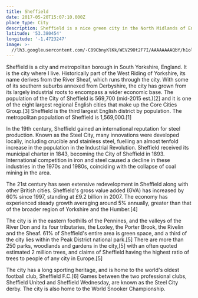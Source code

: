 ```yaml
---
title: Sheffield
date: 2017-05-20T15:07:10.000Z
place_type: City
description: Sheffield is a nice green city in the North Midlands of England
latitude: '53.380454'
longitude: '-1.4723247'
image: >-
  //lh3.googleusercontent.com/-C89CbnyKlKk/WEV29Ot2F7I/AAAAAAAAQbY/h1olnnawMRUNSKmfQoD1COc2VUEC_vNVQCJoC/s800-rj/4be320ae-e3e0-4b64-980c-0ba868598b92
---
```


Sheffield is a city and metropolitan borough in South Yorkshire, England. It is the city where I live. Historically part of the West Riding of Yorkshire, its name derives from the River Sheaf, which runs through the city. With some of its southern suburbs annexed from Derbyshire, the city has grown from its largely industrial roots to encompass a wider economic base. The population of the City of Sheffield is 569,700 (mid-2015 est.)\[2\] and it is one of the eight largest regional English cities that make up the Core Cities Group.\[3\] Sheffield is the third largest English district by population. The metropolitan population of Sheffield is 1,569,000.\[1\]

In the 19th century, Sheffield gained an international reputation for steel production. Known as the Steel City, many innovations were developed locally, including crucible and stainless steel, fuelling an almost tenfold increase in the population in the Industrial Revolution. Sheffield received its municipal charter in 1843, becoming the City of Sheffield in 1893. International competition in iron and steel caused a decline in these industries in the 1970s and 1980s, coinciding with the collapse of coal mining in the area.

The 21st century has seen extensive redevelopment in Sheffield along with other British cities. Sheffield's gross value added (GVA) has increased by 60% since 1997, standing at £9.2 billion in 2007. The economy has experienced steady growth averaging around 5% annually, greater than that of the broader region of Yorkshire and the Humber.\[4\]

The city is in the eastern foothills of the Pennines, and the valleys of the River Don and its four tributaries, the Loxley, the Porter Brook, the Rivelin and the Sheaf. 61% of Sheffield's entire area is green space, and a third of the city lies within the Peak District national park.\[5\] There are more than 250 parks, woodlands and gardens in the city,\[5\] with an often quoted estimated 2 million trees, and claims of Sheffield having the highest ratio of trees to people of any city in Europe.\[5\]

The city has a long sporting heritage, and is home to the world's oldest football club, Sheffield F.C.\[6\] Games between the two professional clubs, Sheffield United and Sheffield Wednesday, are known as the Steel City derby. The city is also home to the World Snooker Championship.
